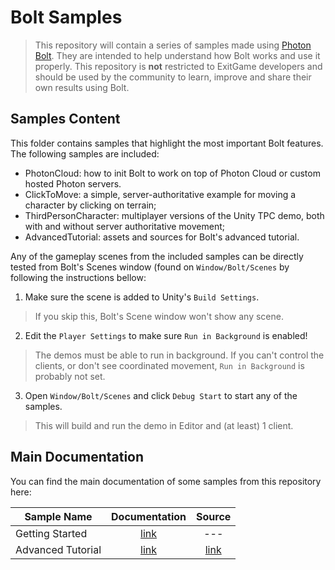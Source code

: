 # Bolt Samples

> This repository will contain a series of samples made using [Photon Bolt](https://www.photonengine.com/en-US/BOLT). They are intended to help understand how Bolt works and use it properly. This repository is **not** restricted to ExitGame developers and should be used by the community to learn, improve and share their own results using Bolt.

## Samples Content

This folder contains samples that highlight the most important Bolt features. The following samples are included:

- PhotonCloud: how to init Bolt to work on top of Photon Cloud or custom hosted Photon servers.
- ClickToMove: a simple, server-authoritative example for moving a character by clicking on terrain;
- ThirdPersonCharacter: multiplayer versions of the Unity TPC demo, both with and without server authoritative movement;
- AdvancedTutorial: assets and sources for Bolt's advanced tutorial.

Any of the gameplay scenes from the included samples can be directly tested from Bolt's Scenes window (found on `Window/Bolt/Scenes` by following the instructions bellow:

1. Make sure the scene is added to Unity's `Build Settings`.
> If you skip this, Bolt's Scene window won't show any scene.
2. Edit the `Player Settings` to make sure `Run in Background` is enabled!
> The demos must be able to run in background. If you can't control the clients, or don't see coordinated movement, `Run in Background` is probably not set.
3. Open `Window/Bolt/Scenes` and click `Debug Start` to start any of the samples.
> This will build and run the demo in Editor and (at least) 1 client.

## Main Documentation

You can find the main documentation of some samples from this repository here: 

| Sample Name          | Documentation                                                                                 | Source |
| -------------------- |:---------------------------------------------------------------------------------------------:| :-----:|
| Getting Started      | [link](https://doc.photonengine.com/en-us/bolt/current/getting-started/bolt-101-wizard-setup) | ---    |
| Advanced Tutorial    | [link](https://doc.photonengine.com/en-us/bolt/current/advanced-tutorial/overview)            | [link](AdvancedTutorial)    |